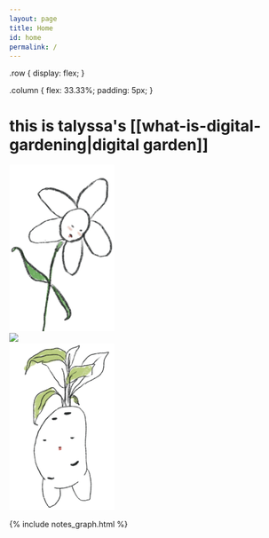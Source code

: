 ```yaml
---
layout: page
title: Home
id: home
permalink: /
---
```

<html>
<head>
<style>

.row {
  display: flex;
}

.column {
  flex: 33.33%;
  padding: 5px;
}

</style>
</head>
<body>

.row {
  display: flex;
}

.column {
  flex: 33.33%;
  padding: 5px;
}

  <h1>this is talyssa's [[what-is-digital-gardening|digital garden]]</h1>

<div class="row">
  <div class="column">
    <img src="assets/index/index1.png" style="height:300px">
  </div>
  <div class="column">
    <img src="assets/index/index2.png" style="height:300px">
  </div>
  <div class="column">
    <img src="assets/index/index3.png" style="height:300px">
  </div>
</div>

{% include notes_graph.html %}


<style>
  .wrapper {
    max-width: 46em;
  }
</style>
